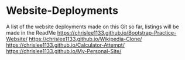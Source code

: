 # Website-Deployments
A list of the website deployments made on this Git so far, listings will be made in the ReadMe
https://chrislee1133.github.io/Bootstrap-Practice-Website/ 
https://chrislee1133.github.io/Wikipedia-Clone/
https://chrislee1133.github.io/Calculator-Attempt/
https://chrislee1133.github.io/My-Personal-Site/
